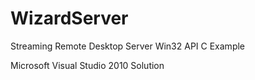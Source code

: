 WizardServer
============

Streaming Remote Desktop Server Win32 API C Example

Microsoft Visual Studio 2010 Solution
